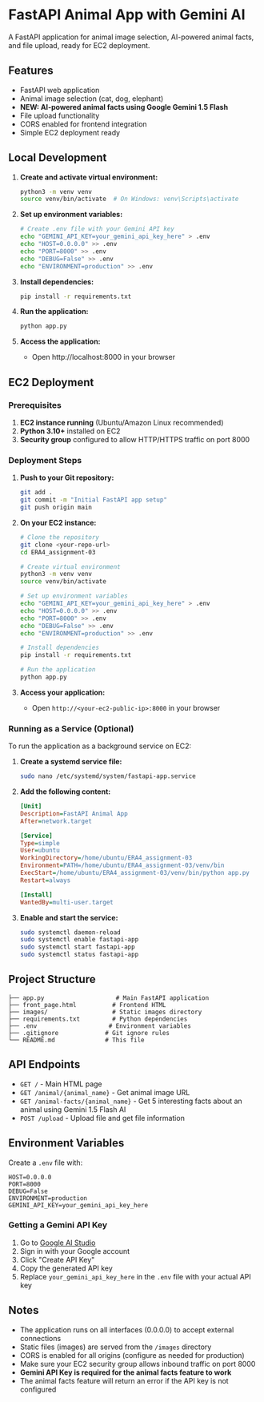 # FastAPI Animal App with Gemini AI

A FastAPI application for animal image selection, AI-powered animal facts, and file upload, ready for EC2 deployment.

## Features

- FastAPI web application
- Animal image selection (cat, dog, elephant)
- **NEW: AI-powered animal facts using Google Gemini 1.5 Flash**
- File upload functionality
- CORS enabled for frontend integration
- Simple EC2 deployment ready

## Local Development

1. **Create and activate virtual environment:**
   ```bash
   python3 -m venv venv
   source venv/bin/activate  # On Windows: venv\Scripts\activate
   ```

2. **Set up environment variables:**
   ```bash
   # Create .env file with your Gemini API key
   echo "GEMINI_API_KEY=your_gemini_api_key_here" > .env
   echo "HOST=0.0.0.0" >> .env
   echo "PORT=8000" >> .env
   echo "DEBUG=False" >> .env
   echo "ENVIRONMENT=production" >> .env
   ```

3. **Install dependencies:**
   ```bash
   pip install -r requirements.txt
   ```

4. **Run the application:**
   ```bash
   python app.py
   ```

5. **Access the application:**
   - Open http://localhost:8000 in your browser

## EC2 Deployment

### Prerequisites

1. **EC2 instance running** (Ubuntu/Amazon Linux recommended)
2. **Python 3.10+** installed on EC2
3. **Security group** configured to allow HTTP/HTTPS traffic on port 8000

### Deployment Steps

1. **Push to your Git repository:**
   ```bash
   git add .
   git commit -m "Initial FastAPI app setup"
   git push origin main
   ```

2. **On your EC2 instance:**
   ```bash
   # Clone the repository
   git clone <your-repo-url>
   cd ERA4_assignment-03
   
   # Create virtual environment
   python3 -m venv venv
   source venv/bin/activate
   
   # Set up environment variables
   echo "GEMINI_API_KEY=your_gemini_api_key_here" > .env
   echo "HOST=0.0.0.0" >> .env
   echo "PORT=8000" >> .env
   echo "DEBUG=False" >> .env
   echo "ENVIRONMENT=production" >> .env
   
   # Install dependencies
   pip install -r requirements.txt
   
   # Run the application
   python app.py
   ```

3. **Access your application:**
   - Open `http://<your-ec2-public-ip>:8000` in your browser

### Running as a Service (Optional)

To run the application as a background service on EC2:

1. **Create a systemd service file:**
   ```bash
   sudo nano /etc/systemd/system/fastapi-app.service
   ```

2. **Add the following content:**
   ```ini
   [Unit]
   Description=FastAPI Animal App
   After=network.target

   [Service]
   Type=simple
   User=ubuntu
   WorkingDirectory=/home/ubuntu/ERA4_assignment-03
   Environment=PATH=/home/ubuntu/ERA4_assignment-03/venv/bin
   ExecStart=/home/ubuntu/ERA4_assignment-03/venv/bin/python app.py
   Restart=always

   [Install]
   WantedBy=multi-user.target
   ```

3. **Enable and start the service:**
   ```bash
   sudo systemctl daemon-reload
   sudo systemctl enable fastapi-app
   sudo systemctl start fastapi-app
   sudo systemctl status fastapi-app
   ```

## Project Structure

```
├── app.py                    # Main FastAPI application
├── front_page.html          # Frontend HTML
├── images/                  # Static images directory
├── requirements.txt         # Python dependencies
├── .env                    # Environment variables
├── .gitignore             # Git ignore rules
└── README.md              # This file
```

## API Endpoints

- `GET /` - Main HTML page
- `GET /animal/{animal_name}` - Get animal image URL
- `GET /animal-facts/{animal_name}` - Get 5 interesting facts about an animal using Gemini 1.5 Flash AI
- `POST /upload` - Upload file and get file information

## Environment Variables

Create a `.env` file with:
```
HOST=0.0.0.0
PORT=8000
DEBUG=False
ENVIRONMENT=production
GEMINI_API_KEY=your_gemini_api_key_here
```

### Getting a Gemini API Key

1. Go to [Google AI Studio](https://makersuite.google.com/app/apikey)
2. Sign in with your Google account
3. Click "Create API Key"
4. Copy the generated API key
5. Replace `your_gemini_api_key_here` in the `.env` file with your actual API key

## Notes

- The application runs on all interfaces (0.0.0.0) to accept external connections
- Static files (images) are served from the `/images` directory
- CORS is enabled for all origins (configure as needed for production)
- Make sure your EC2 security group allows inbound traffic on port 8000
- **Gemini API Key is required for the animal facts feature to work**
- The animal facts feature will return an error if the API key is not configured
